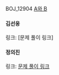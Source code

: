 BOJ_12904 [A와 B](https://www.acmicpc.net/problem/12904)<br>

#### 김선웅
링크: [문제 풀이 링크]

#### 정의진
링크: [문제 풀이 링크](https://github.com/uijin-j/algorithm-coding-test/tree/main/%EB%B0%B1%EC%A4%80/Gold/12904.%E2%80%85A%EC%99%80%E2%80%85B)
